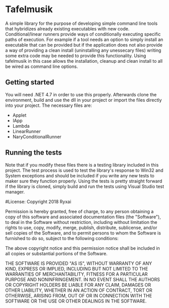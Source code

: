 # Tafelmusik

A simple library for the purpose of developing simple command line tools that hybridizes already existing executables with new code.
Conditional/linear runners provide ways of conditionally executing specific paths of execution. For example if a tool needs an option to simply
install an executable that can be provided but if the application does not also provide a way of providing a clean install (uninstalling any unessecary files)
writing some extra code may be needed to provide this functionality. Using tafelmusik in this case allows the installation, cleanup and clean install to all
be wired as command line options. 

## Getting started
You will need .NET 4.7 in order to use this properly. Afterwards clone the environment, build and use the dll in your project or import the files directly into your project. The necessary files are:
* Applet
* IApp
* Lambda
* LinearRunner
* NaryConditionalRunner

## Running the tests

Note that if you modify these files there is a testing library included in this project. The test process is used to test the library's response to Win32 and System exceptions and should be included
if you write any new tests to maker sure they function properly. Using the tests is pretty straight forward if the library is cloned, simply build and run the tests using Visual Studio test manager.

#License: 
Copyright 2018 Ryxai

Permission is hereby granted, free of charge, to any person obtaining a copy of this software and associated documentation files (the "Software"), 
to deal in the Software without restriction, including without limitation the rights to use, copy, modify, merge, publish, distribute, sublicense, 
and/or sell copies of the Software, and to permit persons to whom the Software is furnished to do so, subject to the following conditions:

The above copyright notice and this permission notice shall be included in all copies or substantial portions of the Software.

THE SOFTWARE IS PROVIDED "AS IS", WITHOUT WARRANTY OF ANY KIND, EXPRESS OR IMPLIED, INCLUDING BUT NOT LIMITED TO THE WARRANTIES OF MERCHANTABILITY, 
FITNESS FOR A PARTICULAR PURPOSE AND NONINFRINGEMENT. IN NO EVENT SHALL THE AUTHORS OR COPYRIGHT HOLDERS BE LIABLE FOR ANY CLAIM, DAMAGES OR OTHER LIABILITY,
WHETHER IN AN ACTION OF CONTRACT, TORT OR OTHERWISE, ARISING FROM, OUT OF OR IN CONNECTION WITH THE SOFTWARE OR THE USE OR OTHER DEALINGS IN THE SOFTWARE.